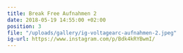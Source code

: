 ```yaml
---
title: Break Free Aufnahmen 2
date: 2018-05-19 14:55:00 +02:00
position: 3
file: "/uploads/gallery/ig-voltagearc-aufnahmen-2.jpeg"
ig-url: https://www.instagram.com/p/Bdk4kRYBwmI/
---
```


